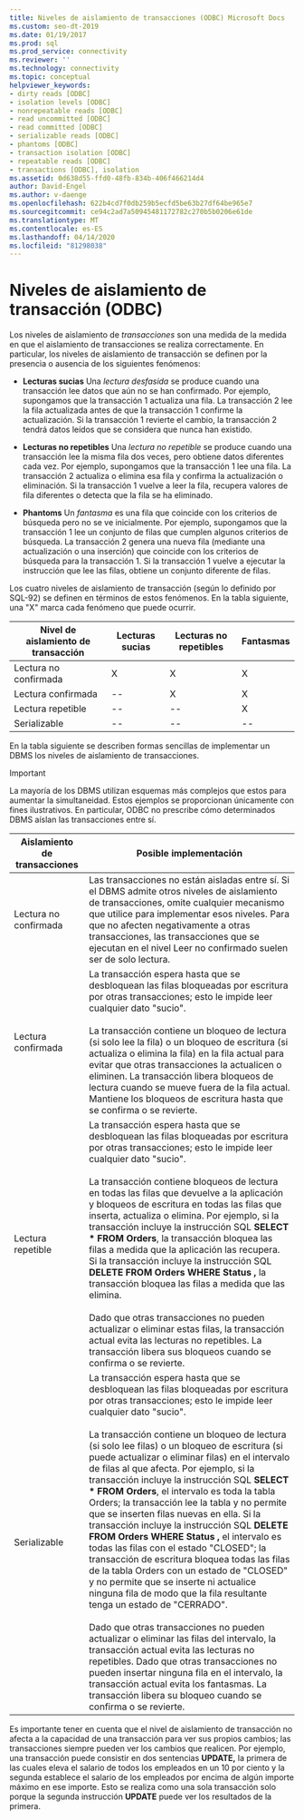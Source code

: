 ```yaml
---
title: Niveles de aislamiento de transacciones (ODBC) Microsoft Docs
ms.custom: seo-dt-2019
ms.date: 01/19/2017
ms.prod: sql
ms.prod_service: connectivity
ms.reviewer: ''
ms.technology: connectivity
ms.topic: conceptual
helpviewer_keywords:
- dirty reads [ODBC]
- isolation levels [ODBC]
- nonrepeatable reads [ODBC]
- read uncommitted [ODBC]
- read committed [ODBC]
- serializable reads [ODBC]
- phantoms [ODBC]
- transaction isolation [ODBC]
- repeatable reads [ODBC]
- transactions [ODBC], isolation
ms.assetid: 0d638d55-ffd0-48fb-834b-406f466214d4
author: David-Engel
ms.author: v-daenge
ms.openlocfilehash: 622b4cd7f0db259b5ecfd5be63b27df64be965e7
ms.sourcegitcommit: ce94c2ad7a50945481172782c270b5b0206e61de
ms.translationtype: MT
ms.contentlocale: es-ES
ms.lasthandoff: 04/14/2020
ms.locfileid: "81298038"
---
```

# <a name="transaction-isolation-levels-odbc"></a>Niveles de aislamiento de transacción (ODBC)
Los niveles de aislamiento de *transacciones* son una medida de la medida en que el aislamiento de transacciones se realiza correctamente. En particular, los niveles de aislamiento de transacción se definen por la presencia o ausencia de los siguientes fenómenos:  
  
-   **Lecturas sucias** Una *lectura desfasida* se produce cuando una transacción lee datos que aún no se han confirmado. Por ejemplo, supongamos que la transacción 1 actualiza una fila. La transacción 2 lee la fila actualizada antes de que la transacción 1 confirme la actualización. Si la transacción 1 revierte el cambio, la transacción 2 tendrá datos leídos que se considera que nunca han existido.  
  
-   **Lecturas no repetibles** Una *lectura no repetible* se produce cuando una transacción lee la misma fila dos veces, pero obtiene datos diferentes cada vez. Por ejemplo, supongamos que la transacción 1 lee una fila. La transacción 2 actualiza o elimina esa fila y confirma la actualización o eliminación. Si la transacción 1 vuelve a leer la fila, recupera valores de fila diferentes o detecta que la fila se ha eliminado.  
  
-   **Phantoms** Un *fantasma* es una fila que coincide con los criterios de búsqueda pero no se ve inicialmente. Por ejemplo, supongamos que la transacción 1 lee un conjunto de filas que cumplen algunos criterios de búsqueda. La transacción 2 genera una nueva fila (mediante una actualización o una inserción) que coincide con los criterios de búsqueda para la transacción 1. Si la transacción 1 vuelve a ejecutar la instrucción que lee las filas, obtiene un conjunto diferente de filas.  
  
 Los cuatro niveles de aislamiento de transacción (según lo definido por SQL-92) se definen en términos de estos fenómenos. En la tabla siguiente, una "X" marca cada fenómeno que puede ocurrir.  
  
|Nivel de aislamiento de transacción|Lecturas sucias|Lecturas no repetibles|Fantasmas|  
|---------------------------------|-----------------|-------------------------|--------------|  
|Lectura no confirmada|X|X|X|  
|Lectura confirmada|--|X|X|  
|Lectura repetible|--|--|X|  
|Serializable|--|--|--|  
  
 En la tabla siguiente se describen formas sencillas de implementar un DBMS los niveles de aislamiento de transacciones.  
  
> [!IMPORTANT]  
>  La mayoría de los DBMS utilizan esquemas más complejos que estos para aumentar la simultaneidad. Estos ejemplos se proporcionan únicamente con fines ilustrativos. En particular, ODBC no prescribe cómo determinados DBMS aíslan las transacciones entre sí.  
  
|Aislamiento de transacciones|Posible implementación|  
|---------------------------|-----------------------------|  
|Lectura no confirmada|Las transacciones no están aisladas entre sí. Si el DBMS admite otros niveles de aislamiento de transacciones, omite cualquier mecanismo que utilice para implementar esos niveles. Para que no afecten negativamente a otras transacciones, las transacciones que se ejecutan en el nivel Leer no confirmado suelen ser de solo lectura.|  
|Lectura confirmada|La transacción espera hasta que se desbloquean las filas bloqueadas por escritura por otras transacciones; esto le impide leer cualquier dato "sucio".<br /><br /> La transacción contiene un bloqueo de lectura (si solo lee la fila) o un bloqueo de escritura (si actualiza o elimina la fila) en la fila actual para evitar que otras transacciones la actualicen o eliminen. La transacción libera bloqueos de lectura cuando se mueve fuera de la fila actual. Mantiene los bloqueos de escritura hasta que se confirma o se revierte.|  
|Lectura repetible|La transacción espera hasta que se desbloquean las filas bloqueadas por escritura por otras transacciones; esto le impide leer cualquier dato "sucio".<br /><br /> La transacción contiene bloqueos de lectura en todas las filas que devuelve a la aplicación y bloqueos de escritura en todas las filas que inserta, actualiza o elimina. Por ejemplo, si la transacción incluye la instrucción SQL **SELECT \* FROM Orders**, la transacción bloquea las filas a medida que la aplicación las recupera. Si la transacción incluye la instrucción SQL **DELETE FROM Orders WHERE Status ,** la transacción bloquea las filas a medida que las elimina.<br /><br /> Dado que otras transacciones no pueden actualizar o eliminar estas filas, la transacción actual evita las lecturas no repetibles. La transacción libera sus bloqueos cuando se confirma o se revierte.|  
|Serializable|La transacción espera hasta que se desbloquean las filas bloqueadas por escritura por otras transacciones; esto le impide leer cualquier dato "sucio".<br /><br /> La transacción contiene un bloqueo de lectura (si solo lee filas) o un bloqueo de escritura (si puede actualizar o eliminar filas) en el intervalo de filas al que afecta. Por ejemplo, si la transacción incluye la instrucción SQL **SELECT \* FROM Orders**, el intervalo es toda la tabla Orders; la transacción lee la tabla y no permite que se inserten filas nuevas en ella. Si la transacción incluye la instrucción SQL **DELETE FROM Orders WHERE Status ,** el intervalo es todas las filas con el estado "CLOSED"; la transacción de escritura bloquea todas las filas de la tabla Orders con un estado de "CLOSED" y no permite que se inserte ni actualice ninguna fila de modo que la fila resultante tenga un estado de "CERRADO".<br /><br /> Dado que otras transacciones no pueden actualizar o eliminar las filas del intervalo, la transacción actual evita las lecturas no repetibles. Dado que otras transacciones no pueden insertar ninguna fila en el intervalo, la transacción actual evita los fantasmas. La transacción libera su bloqueo cuando se confirma o se revierte.|  
  
 Es importante tener en cuenta que el nivel de aislamiento de transacción no afecta a la capacidad de una transacción para ver sus propios cambios; las transacciones siempre pueden ver los cambios que realicen. Por ejemplo, una transacción puede consistir en dos sentencias **UPDATE,** la primera de las cuales eleva el salario de todos los empleados en un 10 por ciento y la segunda establece el salario de los empleados por encima de algún importe máximo en ese importe. Esto se realiza como una sola transacción solo porque la segunda instrucción **UPDATE** puede ver los resultados de la primera.
